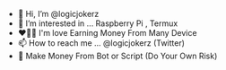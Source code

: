 - 👋 Hi, I’m @logicjokerz
- 👀 I’m interested in ... Raspberry Pi , Termux 
- ❤️📱📱 I'm love Earning Money From Many Device   
- 📫 How to reach me ... @logicjokerz (Twitter)
- 🤖 Make Money From Bot or Script (Do Your Own Risk)
